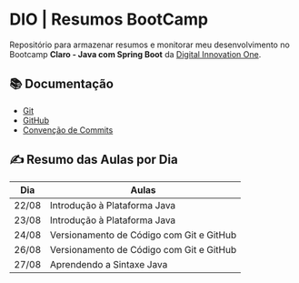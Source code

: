 
# DIO | Resumos BootCamp

Repositório para armazenar resumos e monitorar meu desenvolvimento no Bootcamp **Claro - Java com Spring Boot** da [Digital Innovation One](https://web.dio.me/home).

## 📚 Documentação
- [Git](https://git-scm.com/book/en/v2)
- [GitHub](https://docs.github.com/)
- [Convenção de Commits](https://github.com/iuricode/padroes-de-commits)



## ✍ Resumo das Aulas por Dia
| Dia | Aulas|
|-----|------|
|22/08|Introdução à Plataforma Java|
|23/08|Introdução à Plataforma Java|
|24/08|Versionamento de Código com Git e GitHub|
|26/08|Versionamento de Código com Git e GitHub|
|27/08|Aprendendo a Sintaxe Java|
